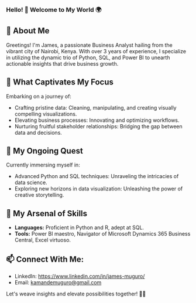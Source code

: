 ### Hello! 👋 Welcome to My World 🌍

## 🚀 About Me
Greetings! I'm James, a passionate Business Analyst hailing from the vibrant city of Nairobi, Kenya. With over 3 years of experience, I specialize in utilizing the dynamic trio of Python, SQL, and Power BI to unearth actionable insights that drive business growth.

## 🎯 What Captivates My Focus
Embarking on a journey of:
- Crafting pristine data: Cleaning, manipulating, and creating visually compelling visualizations.
- Elevating business processes: Innovating and optimizing workflows.
- Nurturing fruitful stakeholder relationships: Bridging the gap between data and decisions.

## 🌱 My Ongoing Quest
Currently immersing myself in:
- Advanced Python and SQL techniques: Unraveling the intricacies of data science.
- Exploring new horizons in data visualization: Unleashing the power of creative storytelling.

## 💼 My Arsenal of Skills
- **Languages:** Proficient in Python and R, adept at SQL.
- **Tools:** Power BI maestro, Navigator of Microsoft Dynamics 365 Business Central, Excel virtuoso.

## 📫 Connect With Me:
- LinkedIn: https://www.linkedin.com/in/james-muguro/
- Email: kamandemuguro@gmail.com

Let's weave insights and elevate possibilities together! 🚀✨

<!--
**Kamande-254/Kamande-254** is a ✨ _special_ ✨ repository because its `README.md` (this file) appears on your GitHub profile.

Here are some ideas to get you started:

- 🔭 I’m currently working on ...
- 🌱 I’m currently learning ...
- 👯 I’m looking to collaborate on ...
- 🤔 I’m looking for help with ...
- 💬 Ask me about ...
- 📫 How to reach me: ...
- 😄 Pronouns: ...
- ⚡ Fun fact: ...
-->
